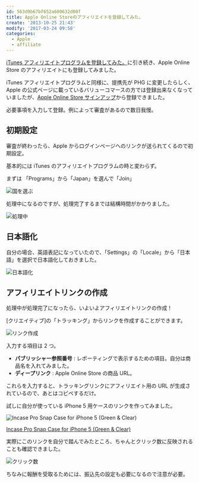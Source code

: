 ```yaml
---
id: 563d9b67bf652a600632d00f
title: Apple Online Storeのアフィリエイトを登録してみた。
create: '2013-10-25 21:43'
modify: '2017-03-24 09:58'
categories:
  - Apple
  - affiliate
---
```


[iTunes アフィリエイトプログラムを登録してみた。](http://blog.yug1224.com/2013/08/27/affiliate/)に引き続き、Apple Online Store のアフィリエイトにも登録してみました。

iTunes アフィリエイトプログラムと同様に、提携先が PHG に変更したらしく、Apple の公式ページに載っているバリューコマースの方では登録出来なくなっていましたが、[Apple Online Store サインアップ](https://signup.performancehorizon.com/signup/jp/appleaffiliates)から登録できました。

<!-- more -->

必要事項を入力して登録。例によって審査があるので数日我慢。

## 初期設定

審査が終わったら、Apple からログインページへのリンクが送られてくるので初期設定。

基本的には iTunes のアフィリエイトプログラムの時と変わらず。

まずは 「Programs」から「Japan」を選んで「Join」

![国を選ぶ](/images/2013/10/25/0001.png)

処理中になるのですが、処理完了するまでは結構時間がかかりました。

![処理中](/images/2013/10/25/0002.png)

## 日本語化

自分の場合、英語表記になっていたので、「Settings」の「Locale」から「日本語」を選択で日本語化しておきました。

![日本語化](/images/2013/10/25/0003.png)

## アフィリエイトリンクの作成

処理中が処理完了になったら、いよいよアフィリエイトリンクの作成！

[クリエイティブ]の「トラッキング」からリンクを作成することができます。

![リンク作成](/images/2013/10/25/0004.png)

入力する項目は 2 つ。

- **パブリッシャー参照番号** : レポーティングで表示するための項目。自分は商品名を入れてみました。
- **ディープリンク** : Apple Online Store の商品 URL。

これらを入力すると、トラッキングリンクにアフィリエイト用の URL が生成されているので、あとはコピペするだけ。

試しに自分が使っている iPhone 5 用ケースのリンクを作ってみました。

![Incase Pro Snap Case for iPhone 5 (Green & Clear)](/images/2013/10/25/0005.png)

[Incase Pro Snap Case for iPhone 5 (Green & Clear)](<http://aos.prf.hn/click/camref:11lnIH/pubref:Incase%20Pro%20Snap%20Case%20for%20iPhone%205%20(Blue%20%26%20Clear)/destination:http%3A%2F%2Fstore.apple.com%2Fjp%2Fproduct%2FHA766ZM%2FA%2Fincase-pro-snap-case-for-iphone-5-(blue-%26-clear)%3Ffnode%3D47>)

実際にこのリンクを自分で踏んでみたところ、ちゃんとクリック数に反映されることも確認できました。

![クリック数](/images/2013/10/25/0006.png)

ちなみに報酬を受取るためには、振込先の設定も必要になるので注意が必要。
